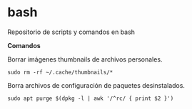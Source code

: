 # bash
Repositorio de scripts y comandos en bash

**Comandos**

Borrar imágenes thumbnails de archivos personales.
```
sudo rm -rf ~/.cache/thumbnails/*
```
Borra archivos de configuración de paquetes desinstalados.
```
sudo apt purge $(dpkg -l | awk '/^rc/ { print $2 }')
```
